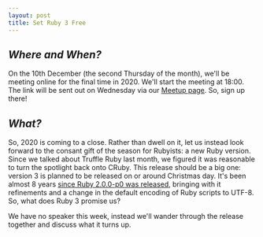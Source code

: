 ```yaml
---
layout: post
title: Set Ruby 3 Free
---
```


## *Where and When?*
On the 10th December (the second Thursday of the month), we'll be meeting online for the final time in 2020. We'll start the meeting at 18:00. The link will be sent out on Wednesday via our [Meetup page](https://www.meetup.com/scotrug/events/mljltlybcqbnb). So, sign up there!

## *What?*
So, 2020 is coming to a close. Rather than dwell on it, let us instead look forward to the consant gift of the season for Rubyists: a new Ruby version. Since we talked about Truffle Ruby last month, we figured it was reasonable to turn the spotlight back onto CRuby. This release should be a big one: version 3 is planned to be released on or around Christmas day. It's been almost 8 years [since Ruby 2.0.0-p0 was released](https://www.ruby-lang.org/en/news/2013/02/24/ruby-2-0-0-p0-is-released/), bringing with it refinements and a change in the default encoding of Ruby scripts to UTF-8. So, what does Ruby 3 promise us?

We have no speaker this week, instead we'll wander through the release together and discuss what it turns up. 
